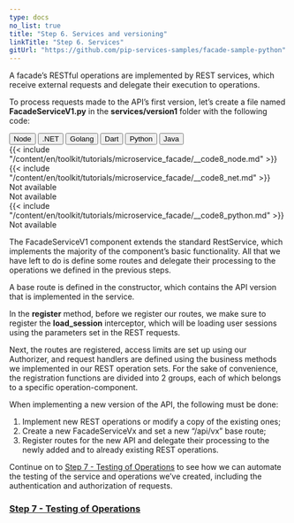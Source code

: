 ```yaml
---
type: docs
no_list: true
title: "Step 6. Services and versioning"
linkTitle: "Step 6. Services" 
gitUrl: "https://github.com/pip-services-samples/facade-sample-python"
---
```

A facade’s RESTful operations are implemented by REST services, which receive external requests and delegate their execution to operations.

To process requests made to the API’s first version, let’s create a file named **FacadeServiceV1.py** in the **services/version1** folder with the following code:

<div class="content-tab-selector">
	<div class="btn-group tab-selector-btn-group" role="group" aria-label="Language selector">
	  <button type="button" class="btn btn-outline-secondary lang-select-btn">Node</button>
	  <button type="button" class="btn btn-outline-secondary lang-select-btn">.NET</button>
	  <button type="button" class="btn btn-outline-secondary lang-select-btn">Golang</button>
	  <button type="button" class="btn btn-outline-secondary lang-select-btn">Dart</button>
	  <button type="button" class="btn btn-outline-secondary lang-select-btn">Python</button>
	  <button type="button" class="btn btn-outline-secondary lang-select-btn">Java</button>
	</div>

<div class="content-tab-section">
  {{< include "/content/en/toolkit/tutorials/microservice_facade/__code8_node.md" >}}  
</div>

<div class="content-tab-section">
  {{< include "/content/en/toolkit/tutorials/microservice_facade/__code8_net.md" >}}    
</div>

<div class="content-tab-section">
  Not available  
</div>

<div class="content-tab-section">
  Not available   
</div>

<div class="content-tab-section">
  {{< include "/content/en/toolkit/tutorials/microservice_facade/__code8_python.md" >}}
</div>

<div class="content-tab-section">
  Not available  
</div>

</div>

The FacadeServiceV1 component extends the standard RestService, which implements the majority of the component’s basic functionality. All that we have left to do is define some routes and delegate their processing to the operations we defined in the previous steps.


A base route is defined in the constructor, which contains the API version that is implemented in the service.


In the **register** method, before we register our routes, we make sure to register the **load_session** interceptor, which will be loading user sessions using the parameters set in the REST requests.


Next, the routes are registered, access limits are set up using our Authorizer, and request handlers are defined using the business methods we implemented in our REST operation sets. For the sake of convenience, the registration functions are divided into 2 groups, each of which belongs to a specific operation-component.


When implementing a new version of the API, the following must be done:


1. Implement new REST operations or modify a copy of the existing ones;
2. Create a new FacadeServiceVx and set a new “/api/vx” base route;
3. Register routes for the new API and delegate their processing to the newly added and to already existing REST operations.

Continue on to [Step 7 - Testing of Operations](../step6) to see how we can automate the testing of the service and operations we’ve created, including the authentication and authorization of requests.

<span class="hide-title-link">

### [Step 7 - Testing of Operations](../step6)

</span>
